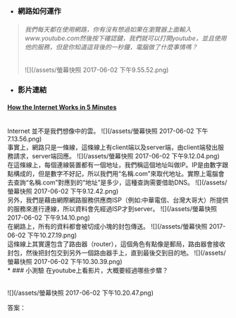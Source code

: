 * ### 網路如何運作

> ###### 我們每天都在使用網路，你有沒有想過如果在瀏覽器上面輸入www.youtube.com然後按下確認鍵，我們就可以打開youtube，並且使用他的服務，但是你知道這背後的一秒鐘，電腦做了什麼事情嗎？
>
> ![](/assets/螢幕快照 2017-06-02 下午9.55.52.png)

* ### 影片連結

#### [How the Internet Works in 5 Minutes](https://www.youtube.com/watch?v=7_LPdttKXPc)

<br />
Internet 並不是我們想像中的雲。  
![](/assets/螢幕快照 2017-06-02 下午7.13.56.png)  
<br />
事實上，網路只是一條線，這條線上有client端以及server端，由client端發出服務請求，server端回應。  
![](/assets/螢幕快照 2017-06-02 下午9.12.04.png)  
<br />
在這條線上，每個連線裝置都有一個地址，我們稱這個地址叫做IP。IP是由數字跟點構成的，但是數字不好記，所以我們用“名稱.com”來取代地址。實際上電腦會去查詢“名稱.com”對應到的“地址”是多少，這種查詢需要借助DNS。  
![](/assets/螢幕快照 2017-06-02 下午9.12.42.png)
<br />
另外，我們是藉由網際網路服務供應商ISP（例如:中華電信、台灣大哥大）所提供的服務來進行連線，所以資料會先經過ISP才到server。  
![](/assets/螢幕快照 2017-06-02 下午9.14.10.png)
<br />
在網路上，所有的資料都會被切成小塊的封包傳送。
![](/assets/螢幕快照 2017-06-02 下午10.27.19.png)

<br />
這條線上其實還包含了路由器（router），這個角色有點像是郵局，路由器會接收封包，然後把封包交到另外一個路由器手上，直到最後交到目的地。
![](/assets/螢幕快照 2017-06-02 下午10.30.39.png)
<br />
* ### 小測驗
在youtube上看影片，大概要經過哪些步驟？
<br />
<br />

![](/assets/螢幕快照 2017-06-02 下午10.20.47.png)

答案：






